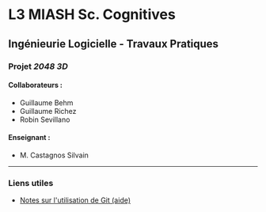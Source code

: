 # L3 MIASH Sc. Cognitives
## Ingénieurie Logicielle - Travaux Pratiques
### Projet *2048 3D*

#### Collaborateurs :
 * Guillaume Behm
 * Guillaume Richez
 * Robin Sevillano

#### Enseignant :
 * M. Castagnos Silvain
 
 ____
### Liens utiles
 * [Notes sur l'utilisation de Git (aide)](misc/git-help.md)